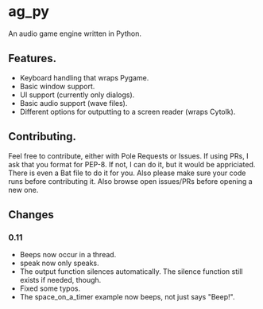 # ag_py

An audio game engine written in Python.

## Features.

* Keyboard handling that wraps Pygame.
* Basic window support.
* UI support (currently only dialogs).
* Basic audio support (wave files).
* Different options for outputting to a screen reader (wraps Cytolk).

## Contributing.

Feel free to contribute, either with Pole Requests or Issues. If using PRs, I ask that you format for PEP-8. If not, I can do it, but it would be appriciated. There is even a Bat file to do it for you. Also please make sure your code runs before contributing it. Also browse open issues/PRs before opening a new one.

## Changes

### 0.11

* Beeps now occur in a thread.
* speak now only speaks.
* The output function silences automatically. The silence function still exists if needed, though.
* Fixed some typos.
* The space_on_a_timer example now beeps, not just says "Beep!".
